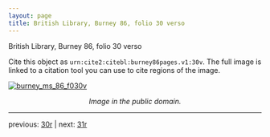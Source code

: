 ```yaml
---
layout: page
title: British Library, Burney 86, folio 30 verso
---
```


British Library, Burney 86, folio 30 verso

Cite this object as `urn:cite2:citebl:burney86pages.v1:30v`.  The full image is linked to a citation tool you can use to cite regions of the image.

[![burney_ms_86_f030v](http://www.homermultitext.org/iipsrv?IIIF=/project/homer/pyramidal/deepzoom/citebl/burney86imgs/v1/burney_ms_86_f030v.tif/full/800,/0/default.jpg)](http://www.homermultitext.org/ict2/?urn=urn:cite2:citebl:burney86imgs.v1:burney_ms_86_f030v) 

<p style="text-align: center; font-style: italic;">Image in the public domain.</p>

---

previous: [30r](../30r/) | next: [31r](../31r/)